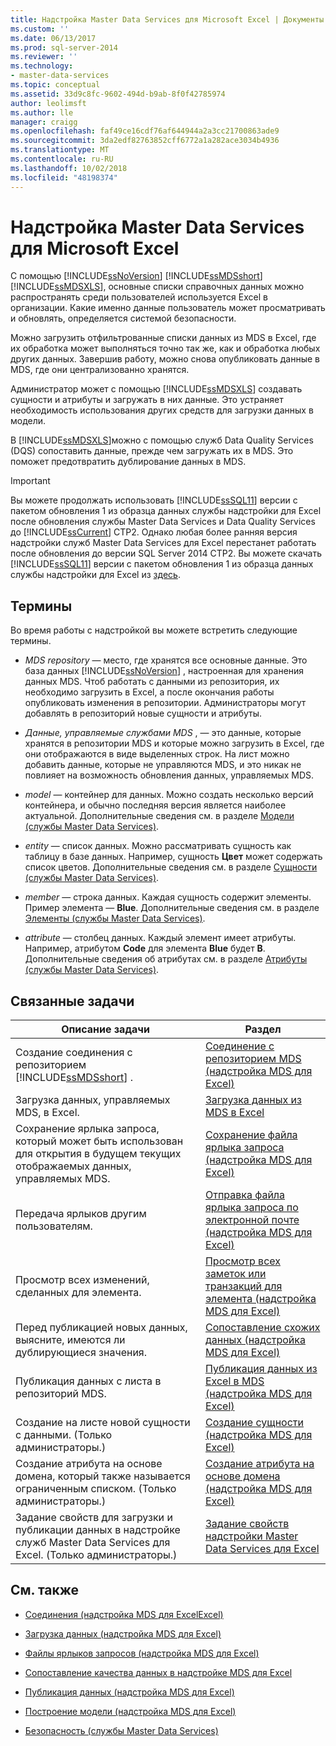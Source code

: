 ```yaml
---
title: Надстройка Master Data Services для Microsoft Excel | Документы Майкрософт
ms.custom: ''
ms.date: 06/13/2017
ms.prod: sql-server-2014
ms.reviewer: ''
ms.technology:
- master-data-services
ms.topic: conceptual
ms.assetid: 33d9c8fc-9602-494d-b9ab-8f0f42785974
author: leolimsft
ms.author: lle
manager: craigg
ms.openlocfilehash: faf49ce16cdf76af644944a2a3cc21700863ade9
ms.sourcegitcommit: 3da2edf82763852cff6772a1a282ace3034b4936
ms.translationtype: MT
ms.contentlocale: ru-RU
ms.lasthandoff: 10/02/2018
ms.locfileid: "48198374"
---
```

# <a name="master-data-services-add-in-for-microsoft-excel"></a>Надстройка Master Data Services для Microsoft Excel
  С помощью [!INCLUDE[ssNoVersion](../../includes/ssnoversion-md.md)] [!INCLUDE[ssMDSshort](../../includes/ssmdsshort-md.md)] [!INCLUDE[ssMDSXLS](../../includes/ssmdsxls-md.md)], основные списки справочных данных можно распространять среди пользователей используется Excel в организации. Какие именно данные пользователь может просматривать и обновлять, определяется системой безопасности.  
  
 Можно загрузить отфильтрованные списки данных из MDS в Excel, где их обработка может выполняться точно так же, как и обработка любых других данных. Завершив работу, можно снова опубликовать данные в MDS, где они централизованно хранятся.  
  
 Администратор может с помощью [!INCLUDE[ssMDSXLS](../../includes/ssmdsxls-md.md)] создавать сущности и атрибуты и загружать в них данные. Это устраняет необходимость использования других средств для загрузки данных в модели.  
  
 В [!INCLUDE[ssMDSXLS](../../includes/ssmdsxls-md.md)]можно с помощью служб Data Quality Services (DQS) сопоставить данные, прежде чем загружать их в MDS. Это поможет предотвратить дублирование данных в MDS.  
  
> [!IMPORTANT]  
>  Вы можете продолжать использовать [!INCLUDE[ssSQL11](../../includes/sssql11-md.md)] версии с пакетом обновления 1 из образца данных службы надстройки для Excel после обновления службы Master Data Services и Data Quality Services до [!INCLUDE[ssCurrent](../../includes/sscurrent-md.md)] CTP2. Однако любая более ранняя версия надстройки служб Master Data Services для Excel перестанет работать после обновления до версии SQL Server 2014 CTP2. Вы можете скачать [!INCLUDE[ssSQL11](../../includes/sssql11-md.md)] версии с пакетом обновления 1 из образца данных службы надстройки для Excel из [здесь](http://go.microsoft.com/fwlink/?LinkId=328664).  
  
## <a name="terms"></a>Термины  
 Во время работы с надстройкой вы можете встретить следующие термины.  
  
-   *MDS repository* — место, где хранятся все основные данные. Это база данных [!INCLUDE[ssNoVersion](../../includes/ssnoversion-md.md)] , настроенная для хранения данных MDS. Чтоб работать с данными из репозитория, их необходимо загрузить в Excel, а после окончания работы опубликовать изменения в репозитории. Администраторы могут добавлять в репозиторий новые сущности и атрибуты.  
  
-   *Данные, управляемые службами MDS* , — это данные, которые хранятся в репозитории MDS и которые можно загрузить в Excel, где они отображаются в виде выделенных строк. На лист можно добавить данные, которые не управляются MDS, и это никак не повлияет на возможность обновления данных, управляемых MDS.  
  
-   *model* — контейнер для данных. Можно создать несколько версий контейнера, и обычно последняя версия является наиболее актуальной. Дополнительные сведения см. в разделе [Модели (службы Master Data Services)](../models-master-data-services.md).  
  
-   *entity* — список данных. Можно рассматривать сущность как таблицу в базе данных. Например, сущность **Цвет** может содержать список цветов. Дополнительные сведения см. в разделе [Сущности (службы Master Data Services)](../entities-master-data-services.md).  
  
-   *member* — строка данных. Каждая сущность содержит элементы. Пример элемента — **Blue**. Дополнительные сведения см. в разделе [Элементы (службы Master Data Services)](../members-master-data-services.md).  
  
-   *attribute* — столбец данных. Каждый элемент имеет атрибуты. Например, атрибутом **Code** для элемента **Blue** будет **B**. Дополнительные сведения об атрибутах см. в разделе [Атрибуты (службы Master Data Services)](../attributes-master-data-services.md).  
  
## <a name="related-tasks"></a>Связанные задачи  
  
|Описание задачи|Раздел|  
|----------------------|-----------|  
|Создание соединения с репозиторием [!INCLUDE[ssMDSshort](../../includes/ssmdsshort-md.md)] .|[Соединение с репозиторием MDS (надстройка MDS для Excel)](connect-to-an-mds-repository-mds-add-in-for-excel.md)|  
|Загрузка данных, управляемых MDS, в Excel.|[Загрузка данных из MDS в Excel](export-data-to-excel-from-master-data-services.md)|  
|Сохранение ярлыка запроса, который может быть использован для открытия в будущем текущих отображаемых данных, управляемых MDS.|[Сохранение файла ярлыка запроса (надстройка MDS для Excel)](save-a-shortcut-query-file-mds-add-in-for-excel.md)|  
|Передача ярлыков другим пользователям.|[Отправка файла ярлыка запроса по электронной почте (надстройка MDS для Excel)](email-a-shortcut-query-file-mds-add-in-for-excel.md)|  
|Просмотр всех изменений, сделанных для элемента.|[Просмотр всех заметок или транзакций для элемента (надстройка MDS для Excel)](view-all-annotations-or-transactions-for-a-member-mds-add-in-for-excel.md)|  
|Перед публикацией новых данных, выясните, имеются ли дублирующиеся значения.|[Сопоставление схожих данных (надстройка MDS для Excel)](match-similar-data-mds-add-in-for-excel.md)|  
|Публикация данных с листа в репозиторий MDS.|[Публикация данных из Excel в MDS &#40;надстройка MDS для Excel&#41;](import-data-from-excel-to-master-data-services-mds-add-in-for-excel.md)|  
|Создание на листе новой сущности с данными. (Только администраторы.)|[Создание сущности (надстройка MDS для Excel)](create-an-entity-mds-add-in-for-excel.md)|  
|Создание атрибута на основе домена, который также называется ограниченным списком. (Только администраторы.)|[Создание атрибута на основе домена (надстройка MDS для Excel)](create-a-domain-based-attribute-mds-add-in-for-excel.md)|  
|Задание свойств для загрузки и публикации данных в надстройке служб Master Data Services для Excel. (Только администраторы.)|[Задание свойств надстройки Master Data Services для Excel](setting-properties-for-master-data-services-add-in-for-excel.md)|  
  
## <a name="related-content"></a>См. также  
  
-   [Соединения (надстройка MDS для ExcelExcel)](connections-mds-add-in-for-excel.md)  
  
-   [Загрузка данных &#40;надстройка MDS для Excel&#41;](overview-exporting-data-to-excel-mds-add-in-for-excel.md)  
  
-   [Файлы ярлыков запросов (надстройка MDS для Excel)](shortcut-query-files-mds-add-in-for-excel.md)  
  
-   [Сопоставление качества данных в надстройке MDS для Excel](data-quality-matching-in-the-mds-add-in-for-excel.md)  
  
-   [Публикация данных &#40;надстройка MDS для Excel&#41;](overview-importing-data-from-excel-mds-add-in-for-excel.md)  
  
-   [Построение модели (надстройка MDS для Excel)](building-a-model-mds-add-in-for-excel.md)  
  
-   [Безопасность (службы Master Data Services)](../security-master-data-services.md)  
  
  
